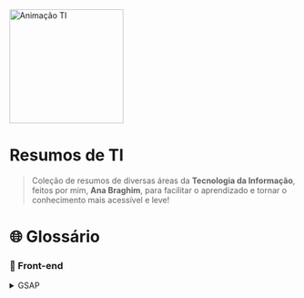 <img src="https://media.giphy.com/media/v1.Y2lkPWVjZjA1ZTQ3NmwzYXhrbXN4c2UwcHh3Z3ViYjBjdWZneHl4Y2I5NWdrYjI5cWJ0diZlcD12MV9naWZzX3NlYXJjaCZjdD1n/j7k6JOp8LufhXspVfu/giphy.gif" alt="Animação TI" width="200"/>

# Resumos de TI

> Coleção de resumos de diversas áreas da **Tecnologia da Informação**, feitos por mim, **Ana Braghim**, para facilitar o aprendizado e tornar o conhecimento mais acessível e leve!

# 🌐 Glossário

### 🎨 Front-end
<details>
  <summary>GSAP</summary>
  
  1. [Introdução ao GSAP](front-end/gsap/1.IntroduçãoGSAP.md)
</details>
